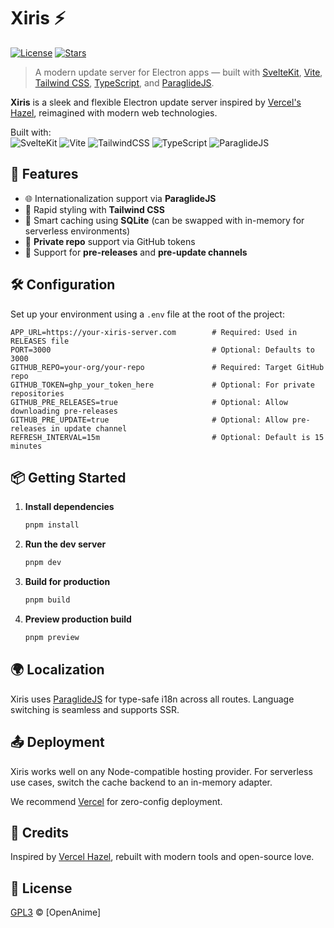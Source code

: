 
# Xiris ⚡️

[![License](https://img.shields.io/github/license/OpenAnime/xiris)](LICENSE)
[![Stars](https://img.shields.io/github/stars/OpenAnime/xiris?style=social)](https://github.com/OpenAnime/xiris)

> A modern update server for Electron apps — built with [SvelteKit](https://kit.svelte.dev), [Vite](https://vitejs.dev), [Tailwind CSS](https://tailwindcss.com), [TypeScript](https://www.typescriptlang.org), and [ParaglideJS](https://paraglidejs.org).

**Xiris** is a sleek and flexible Electron update server inspired by [Vercel's Hazel](https://github.com/vercel/hazel), reimagined with modern web technologies.

Built with: \
![SvelteKit](https://img.shields.io/badge/SvelteKit-%23ff3e00?style=for-the-badge&logo=svelte&logoColor=white)
![Vite](https://img.shields.io/badge/Vite-%23646CFF?style=for-the-badge&logo=vite&logoColor=white)
![TailwindCSS](https://img.shields.io/badge/TailwindCSS-%2306B6D4?style=for-the-badge&logo=tailwindcss&logoColor=white)
![TypeScript](https://img.shields.io/badge/TypeScript-%23007ACC?style=for-the-badge&logo=typescript&logoColor=white)
![ParaglideJS](https://img.shields.io/badge/ParaglideJS-%23327EFF?style=for-the-badge&logo=translate&logoColor=white)


## 🚀 Features

- 🌐 Internationalization support via **ParaglideJS**
- 🎨 Rapid styling with **Tailwind CSS**
- 💾 Smart caching using **SQLite** (can be swapped with in-memory for serverless environments)
- 🔐 **Private repo** support via GitHub tokens
- 🧪 Support for **pre-releases** and **pre-update channels**


## 🛠 Configuration

Set up your environment using a `.env` file at the root of the project:

```env
APP_URL=https://your-xiris-server.com        # Required: Used in RELEASES file
PORT=3000                                    # Optional: Defaults to 3000
GITHUB_REPO=your-org/your-repo               # Required: Target GitHub repo
GITHUB_TOKEN=ghp_your_token_here             # Optional: For private repositories
GITHUB_PRE_RELEASES=true                     # Optional: Allow downloading pre-releases
GITHUB_PRE_UPDATE=true                       # Optional: Allow pre-releases in update channel
REFRESH_INTERVAL=15m                         # Optional: Default is 15 minutes
````


## 📦 Getting Started

1. **Install dependencies**

   ```bash
   pnpm install
   ```

2. **Run the dev server**

   ```bash
   pnpm dev
   ```

3. **Build for production**

   ```bash
   pnpm build
   ```

4. **Preview production build**

   ```bash
   pnpm preview
   ```

## 🌍 Localization

Xiris uses [ParaglideJS](https://paraglidejs.org) for type-safe i18n across all routes. Language switching is seamless and supports SSR.

## 📤 Deployment

Xiris works well on any Node-compatible hosting provider. For serverless use cases, switch the cache backend to an in-memory adapter.

We recommend [Vercel](https://vercel.com) for zero-config deployment.

## 🙌 Credits

Inspired by [Vercel Hazel](https://github.com/vercel/hazel), rebuilt with modern tools and open-source love.

## 📄 License

[GPL3](LICENSE) © \[OpenAnime]